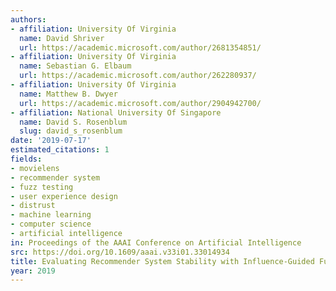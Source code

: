 ```yaml
---
authors:
- affiliation: University Of Virginia
  name: David Shriver
  url: https://academic.microsoft.com/author/2681354851/
- affiliation: University Of Virginia
  name: Sebastian G. Elbaum
  url: https://academic.microsoft.com/author/262280937/
- affiliation: University Of Virginia
  name: Matthew B. Dwyer
  url: https://academic.microsoft.com/author/2904942700/
- affiliation: National University Of Singapore
  name: David S. Rosenblum
  slug: david_s_rosenblum
date: '2019-07-17'
estimated_citations: 1
fields:
- movielens
- recommender system
- fuzz testing
- user experience design
- distrust
- machine learning
- computer science
- artificial intelligence
in: Proceedings of the AAAI Conference on Artificial Intelligence
src: https://doi.org/10.1609/aaai.v33i01.33014934
title: Evaluating Recommender System Stability with Influence-Guided Fuzzing
year: 2019
---
```

